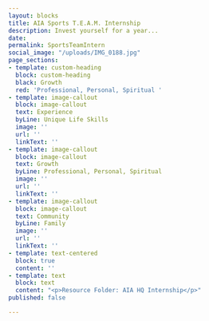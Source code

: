 ```yaml
---
layout: blocks
title: AIA Sports T.E.A.M. Internship
description: Invest yourself for a year...
date: 
permalink: SportsTeamIntern
social_image: "/uploads/IMG_0188.jpg"
page_sections:
- template: custom-heading
  block: custom-heading
  black: Growth
  red: 'Professional, Personal, Spiritual '
- template: image-callout
  block: image-callout
  text: Experience
  byLine: Unique Life Skills
  image: ''
  url: ''
  linkText: ''
- template: image-callout
  block: image-callout
  text: Growth
  byLine: Professional, Personal, Spiritual
  image: ''
  url: ''
  linkText: ''
- template: image-callout
  block: image-callout
  text: Community
  byLine: Family
  image: ''
  url: ''
  linkText: ''
- template: text-centered
  block: true
  content: ''
- template: text
  block: text
  content: "<p>Resource Folder: AIA HQ Internship</p>"
published: false

---
```

